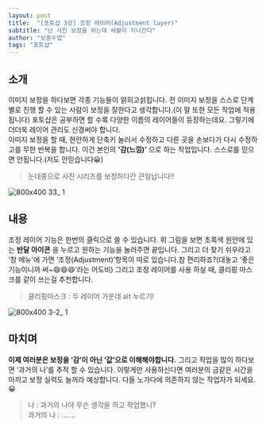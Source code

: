 ```yaml
---
layout: post
title:  "[포토샵 3강] 조정 레이어(Adjustment layer)"
subtitle: "난 사진 보정을 하는데 세월이 지나간다"
author: "보충수업"
tags: "포토샵"
---
```

## 소개
이미지 보정을 하다보면 각종 기능들이 얽히고섥힙니다. 전 이미지 보정을 스스로 단계별로 진행 할 수 있는 사람이 보정을 잘한다고 생각합니다.(이 말 또한 모든 작업에 적용됩니다) 포토샵은 공부하면 할 수록 다양한 이름의 레이어들이 등장하는데요. 그렇기에 더더욱 레이어 관리도 신경써야 합니다.<br>
이미지 보정을 할 때, 현란하게 단축키 눌러서 수정하고 다른 곳을 손보다가 다시 수정하고를 무한 반복을 합니다. 이건 본인의 **‘감(느낌)’** 으로 하는 작업입니다. 스스로를 믿으면 안됩니다.(저도 안믿습니다😀)
>눈대중으로 사진 시리즈를 보정하다간 큰일납니다!!

![800x400 33_ 1](https://user-images.githubusercontent.com/42730616/44776311-c7d5b500-abb2-11e8-9d39-18f02f1750ce.jpg)
## 내용
조정 레이어 기능은 한번의 클릭으로 쓸 수 있습니다. 위 그림을 보면 초록색 원안에 있는 **반달 아이콘** 을 누르고 원하는 기능을 눌러주면 끝입니다. 그리고 더 찾기 쉬우라고 ‘창 메뉴'에 가면 ‘조정(Adjustment)’항목이 따로 있습니다.참 편리하죠?(대놓고 ‘좋은 기능이니까 써~😄😄😄’라는 어도비) 그리고 조정 레이어를 사용 하실 때, 클리핑 마스크를 같이 쓰는걸 추천합니다.
>클리핑마스크 : 두 레이어 가운데 alt 누르기!

![800x400 3-2_ 1](https://user-images.githubusercontent.com/42730616/44776312-c86e4b80-abb2-11e8-9aa6-ec0395cc3239.jpg)

## 마치며
**이제 여러분은 보정을 ‘감’이 아닌 ‘값’으로 이해해야합니다.** 그리고 작업을 많이 하다보면 ‘과거의 나’를 추적 할 수 있습니다. 이렇게만 사용하신다면 여러분의 금같은 시간을 아끼고 보정 실력도 늘꺼라 예상합니다. 다들 노가다에 의존하지 않는 작업자가 되세요.😀
>나 : 과거의 나야 무슨 생각을 하고 작업했니?<br>
 과거의 나 : .......

